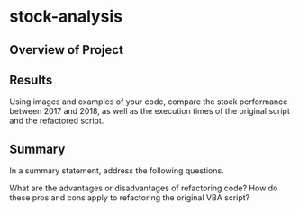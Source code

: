 # stock-analysis
## Overview of Project

## Results

Using images and examples of your code, compare the stock performance between 2017 and 2018, as well as the execution times of the original script and the refactored script.
## Summary

In a summary statement, address the following questions.

What are the advantages or disadvantages of refactoring code?
How do these pros and cons apply to refactoring the original VBA script?
